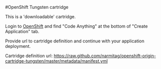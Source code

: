 #OpenShift Tungsten cartridge

This is a 'downloadable' cartridge.

Login to [OpenShift](https://openshift.redhat.com/app/console/application_types) and find "Code Anything" at the bottom of "Create Application" tab.

Provide url to cartridge definition and continue with your application deployment.

Cartridge definition url: https://raw.github.com/narmitag/openshift-origin-cartridge-tungsten/master/metadata/manifest.yml
